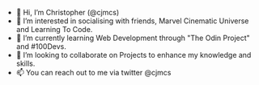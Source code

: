 - 👋 Hi, I’m Christopher (@cjmcs)
- 👀 I’m interested in socialising with friends, Marvel Cinematic Universe and Learning To Code.
- 🌱 I’m currently learning Web Development through "The Odin Project" and #100Devs.
- 💞️ I’m looking to collaborate on Projects to enhance my knowledge and skills.
- 📫 You can reach out to me via twitter @cjmcs 

<!---
cjmcs/cjmcs is a ✨ special ✨ repository because its `README.md` (this file) appears on your GitHub profile.
You can click the Preview link to take a look at your changes.
--->
